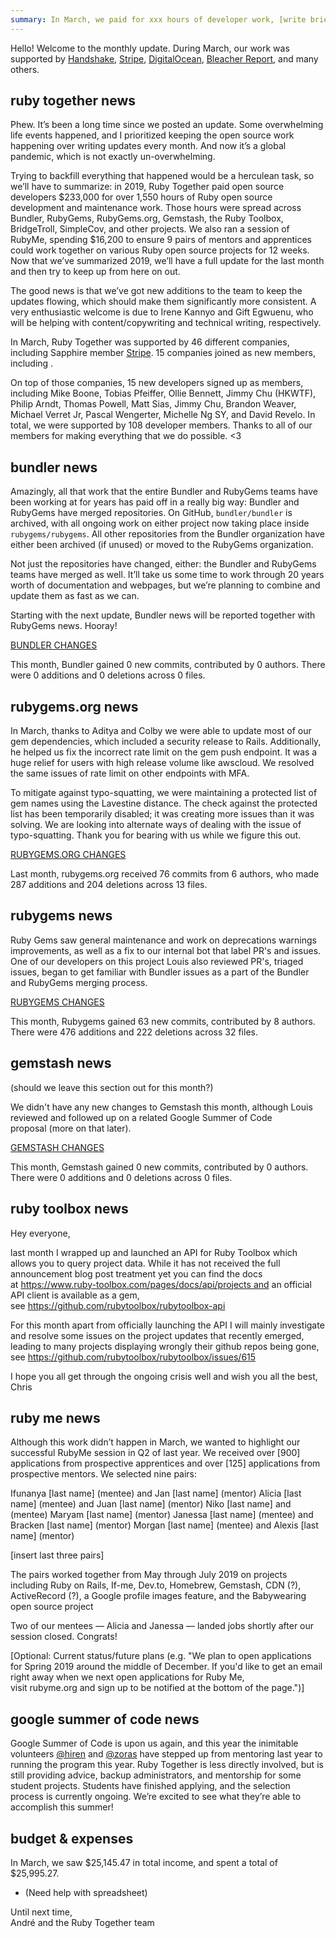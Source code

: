 ```yaml
---
summary: In March, we paid for xxx hours of developer work, [write brief summary of what we did during the month.]
---
```


Hello! Welcome to the monthly update. During March, our work was supported by [Handshake](https://handshake.org), [Stripe](https://stripe.com), [DigitalOcean](https://www.digitalocean.com), [Bleacher Report](http://www.bleacherreport.com), and many others.

## ruby together news

Phew. It’s been a long time since we posted an update. Some overwhelming life events happened, and I prioritized keeping the open source work happening over writing updates every month. And now it’s a global pandemic, which is not exactly un-overwhelming.

Trying to backfill everything that happened would be a herculean task, so we’ll have to summarize: in 2019, Ruby Together paid open source developers $233,000 for over 1,550 hours of Ruby open source development and maintenance work. Those hours were spread across Bundler, RubyGems, RubyGems.org, Gemstash, the Ruby Toolbox, BridgeTroll, SimpleCov, and other projects. We also ran a session of RubyMe, spending $16,200 to ensure 9 pairs of mentors and apprentices could work together on various Ruby open source projects for 12 weeks. Now that we’ve summarized 2019, we’ll have a full update for the last month and then try to keep up from here on out.

The good news is that we’ve got new additions to the team to keep the updates flowing, which should make them significantly more consistent. A very enthusiastic welcome is due to Irene Kannyo and Gift Egwuenu, who will be helping with content/copywriting and technical writing, respectively.

In March, Ruby Together was supported by 46 different companies, including Sapphire member [Stripe](https://stripe.com). 15 companies joined as new members, including .

On top of those companies, 15 new developers signed up as members, including Mike Boone, Tobias Pfeiffer, Ollie Bennett, Jimmy Chu (HKWTF), Philip Arndt, Thomas Powell, Matt Sias, Jimmy Chu, Brandon Weaver, Michael Verret Jr, Pascal Wengerter, Michelle Ng SY, and David Revelo. In total, we were supported by 108 developer members. Thanks to all of our members for making everything that we do possible. &lt;3

## bundler news

Amazingly, all that work that the entire Bundler and RubyGems teams have been working at for years has paid off in a really big way: Bundler and RubyGems have merged repositories. On GitHub, `bundler/bundler` is archived, with all ongoing work on either project now taking place inside `rubygems/rubygems`. All other repositories from the Bundler organization have either been archived (if unused) or moved to the RubyGems organization.

Not just the repositories have changed, either: the Bundler and RubyGems teams have merged as well. It’ll take us some time to work through 20 years worth of documentation and webpages, but we’re planning to combine and update them as fast as we can.

Starting with the next update, Bundler news will be reported together with RubyGems news. Hooray!

[BUNDLER CHANGES](https://github.com/bundler/bundler/compare/master@%7B2019-07-01%7D...master@%7B2019-07-31%7D)

This month, Bundler gained 0 new commits, contributed by 0 authors. There were 0 additions and 0 deletions across 0 files.

## rubygems.org news

In March, thanks to Aditya and Colby we were able to update most of our gem dependencies, which included a security release to Rails. Additionally, he helped us fix the incorrect rate limit on the gem push endpoint. It was a huge relief for users with high release volume like awscloud. We resolved the same issues of rate limit on other endpoints with MFA.

To mitigate against typo-squatting, we were maintaining a protected list of gem names using the Lavestine distance. The check against the protected list has been temporarily disabled; it was creating more issues than it was solving. We are looking into alternate ways of dealing with the issue of typo-squatting. Thank you for bearing with us while we figure this out.

[RUBYGEMS.ORG CHANGES](https://github.com/rubygems/rubygems.org/compare/master@%7B2019-07-01%7D...master@%7B2019-07-31%7D) 

Last month, rubygems.org received 76 commits from 6 authors, who made  287 additions and 204 deletions across 13 files.


## rubygems news

Ruby Gems saw general maintenance and work on deprecations warnings improvements, as well as a fix to our internal bot that label PR's and issues. One of our developers on this project Louis also reviewed PR's, triaged issues, began to get familiar with Bundler issues as a part of the Bundler and RubyGems merging process. 

[RUBYGEMS CHANGES](https://github.com/rubygems/rubygems/compare/master@%7B2019-07-01%7D...master@%7B2019-07-31%7D)

This month, Rubygems gained 63 new commits, contributed by 8 authors. There were 476 additions and 222 deletions across 32 files.

## gemstash news

(should we leave this section out for this month?)

We didn't have any new changes to Gemstash this month, although Louis reviewed and followed up on a related Google Summer of Code proposal (more on that later).

[GEMSTASH CHANGES](https://github.com/bundler/gemstash/compare/master@%7B2019-07-01%7D...master@%7B2019-07-31%7D)

This month, Gemstash gained 0 new commits, contributed by 0 authors. There were 0 additions and 0 deletions across 0 files.

## ruby toolbox news

Hey everyone,

last month I wrapped up and launched an API for Ruby Toolbox which allows you to query project data. While it has not received the full announcement blog post treatment yet you can find the docs at https://www.ruby-toolbox.com/pages/docs/api/projects and an official API client is available as a gem, see https://github.com/rubytoolbox/rubytoolbox-api

For this month apart from officially launching the API I will mainly investigate and resolve some issues on the project updates that recently emerged, leading to many projects displaying wrongly their github repos being gone, see https://github.com/rubytoolbox/rubytoolbox/issues/615

I hope you all get through the ongoing crisis well and wish you all the best,
Chris

## ruby me news

Although this work didn’t happen in March, we wanted to highlight our successful RubyMe session in Q2 of last year. We received over [900] applications from prospective apprentices and over [125] applications from prospective mentors. We selected nine pairs: 

Ifunanya [last name] (mentee) and Jan [last name] (mentor)
Alicia [last name] (mentee) and Juan [last name] (mentor) 
Niko [last name] and (mentee) Maryam [last name] (mentor)
Janessa [last name] (mentee) and Bracken [last name] (mentor)
Morgan [last name] (mentee) and Alexis [last name] (mentor)

[insert last three pairs] 

The pairs worked together from May through July 2019 on projects including Ruby on Rails, If-me, Dev.to, Homebrew, Gemstash, CDN (?), ActiveRecord (?), a Google profile images feature, and the Babywearing open source project  

Two of our mentees — Alicia and Janessa — landed jobs shortly after our session closed. Congrats!  

[Optional: Current status/future plans (e.g. "We plan to open applications for Spring 2019 around the middle of December. If you'd like to get an email right away when we next open applications for Ruby Me, visit rubyme.org and sign up to be notified at the bottom of the page.")]

## google summer of code news

Google Summer of Code is upon us again, and this year the inimitable volunteers [@hiren](https://github.com/hmistry) and [@zoras](https://github.com/zoras) have stepped up from mentoring last year to running the program this year. Ruby Together is less directly involved, but is still providing advice, backup administrators, and mentorship for some student projects. Students have finished applying, and the selection process is currently ongoing. We’re excited to see what they’re able to accomplish this summer!

## budget &amp; expenses

In March, we saw $25,145.47 in total income, and spent a total of $25,995.27.

* (Need help with spreadsheet)

Until next time,<br>
André and the Ruby Together team
